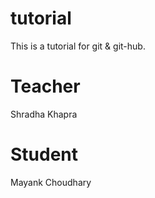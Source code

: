 # tutorial
This is a tutorial for git &amp; git-hub.

# Teacher
 Shradha Khapra

# Student
 Mayank Choudhary
